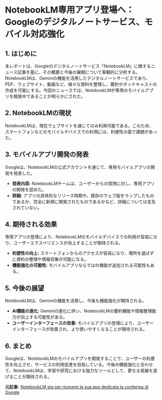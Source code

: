 # NotebookLM専用アプリ登場へ：Googleのデジタルノートサービス、モバイル対応強化

## 1. はじめに

本レポートは、Googleのデジタルノートサービス「NotebookLM」に関するニュース記事を基に、その概要と今後の展開について客観的に分析する。NotebookLMは、Geminiの機能を活用したデジタルノートサービスであり、PDF、ウェブサイト、動画など、様々な資料を整理し、要約やポッドキャストの作成を可能にする。今回のニュースでは、NotebookLMが専用のモバイルアプリを開発中であることが明らかにされた。

## 2. NotebookLMの現状

NotebookLMは、現在ウェブサイトを通じてのみ利用可能である。このため、スマートフォンなどのモバイルデバイスでの利用には、利便性の面で課題があった。

## 3. モバイルアプリ開発の発表

Googleは、NotebookLMの公式アカウントを通じて、専用モバイルアプリの開発を発表した。

* **発表内容:** NotebookLMチームは、ユーザーからの質問に対し、専用アプリの開発を認めた。
* **詳細:** アプリの具体的なリリース時期や、既存のウェブ版をラップしたものであるか、完全に新規に開発されたものであるかなど、詳細については言及されていない。

## 4. 期待される効果

専用アプリの登場により、NotebookLMのモバイルデバイスでの利用が容易になり、ユーザーエクスペリエンスが向上することが期待される。

* **利便性の向上:** スマートフォンからのアクセスが容易になり、場所を選ばずに資料の整理や情報収集が可能になる。
* **機能強化の可能性:** モバイルアプリならではの機能が追加される可能性もある。

## 5. 今後の展望

NotebookLMは、Geminiの機能を活用し、今後も機能強化が期待される。

* **AI機能の進化:** Geminiの進化に伴い、NotebookLMの要約機能や情報整理能力が向上する可能性がある。
* **ユーザーインターフェースの改善:** モバイルアプリの登場により、ユーザーインターフェースが改善され、より使いやすくなることが期待される。

## 6. まとめ

Googleは、NotebookLMのモバイルアプリを開発することで、ユーザーの利便性を向上させ、サービスの利用促進を目指している。今後の機能強化と合わせて、NotebookLMは、学習や研究における強力なツールとして、更なる発展を遂げることが期待される。


**元記事:** [NotebookLM sta per ricevere la sua app dedicata la conferma di Google](https://www.hdblog.it/google/articoli/n614583/notebooklm-app-dedicata-in-arrivo/)